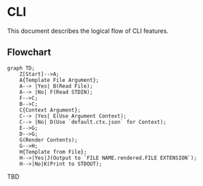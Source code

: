 # CLI

This document describes the logical flow of CLI features.

<!--
Flowcharts Guide: https://github.com/mermaid-js/mermaid
Live Editor: https://mermaid.live
-->
## Flowchart

```mermaid
graph TD;
    Z[Start]-->A;
    A{Template File Argument};
    A--> |Yes| B(Read File);
    A--> |No| F(Read STDIN);
    F-->C;
    B-->C;
    C{Context Argument};
    C--> |Yes| E(Use Argument Context);
    C--> |No| D(Use `default.ctx.json` for Context);
    E-->G;
    D-->G;
    G(Render Contents);
    G-->H;
    H{Template from File};
    H-->|Yes|J(Output to `FILE NAME.rendered.FILE EXTENSION`);
    H-->|No|K(Print to STDOUT);
```  

TBD

